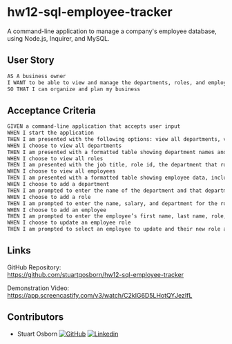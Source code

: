 # hw12-sql-employee-tracker
A command-line application to manage a company's employee database, using Node.js, Inquirer, and MySQL.

## User Story

```md
AS A business owner
I WANT to be able to view and manage the departments, roles, and employees in my company
SO THAT I can organize and plan my business
```

## Acceptance Criteria

```md
GIVEN a command-line application that accepts user input
WHEN I start the application
THEN I am presented with the following options: view all departments, view all roles, view all employees, add a department, add a role, add an employee, and update an employee role
WHEN I choose to view all departments
THEN I am presented with a formatted table showing department names and department ids
WHEN I choose to view all roles
THEN I am presented with the job title, role id, the department that role belongs to, and the salary for that role
WHEN I choose to view all employees
THEN I am presented with a formatted table showing employee data, including employee ids, first names, last names, job titles, departments, salaries, and managers that the employees report to
WHEN I choose to add a department
THEN I am prompted to enter the name of the department and that department is added to the database
WHEN I choose to add a role
THEN I am prompted to enter the name, salary, and department for the role and that role is added to the database
WHEN I choose to add an employee
THEN I am prompted to enter the employee’s first name, last name, role, and manager, and that employee is added to the database
WHEN I choose to update an employee role
THEN I am prompted to select an employee to update and their new role and this information is updated in the database 
```

## Links

GitHub Repository:  
https://github.com/stuartgosborn/hw12-sql-employee-tracker

Demonstration Video:  
https://app.screencastify.com/v3/watch/C2kIG6D5LHotQYJezIfL  


## Contributors
- Stuart Osborn 
    [![GitHub](https://i.stack.imgur.com/tskMh.png)](https://github.com/stuartgosborn) 
    [![Linkedin](https://i.stack.imgur.com/gVE0j.png)](https://www.linkedin.com/in/stuartgosborn?trk=profile-badge)


